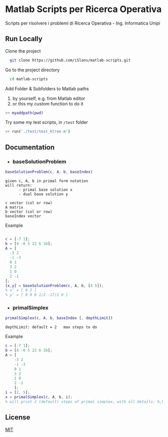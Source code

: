  
# Matlab Scripts per Ricerca Operativa
Scripts per risolvere i problemi di 
Ricerca Operativa - Ing. Informatica Unipi   


## Run Locally  

Clone the project  

~~~bash  
  git clone https://github.com/iSlans/matlab-scripts.git
~~~

Go to the project directory  

~~~bash  
  cd matlab-scripts
~~~

Add Folder & Subfolders to Matlab paths  
1. by yourself, e.g. from Matlab editor
2. or this my custom function to do it

~~~matlab  
>> myaddpath(pwd) 
~~~

Try some my test scripts, in `/test` folder

~~~bash  
>> run('./test/test_ktree.m')
~~~  

## Documentation  

- ### baseSolutionProblem
```matlab
baseSolutionProblem(c, A, b, baseIndex)
```
    given c, A, b in primal form notation
    will return:
          - primal base solution x
          - dual base solution y

    c vector (col or row)
    A matrix
    b vector (col or row)
    baseIndex vector 

Example
```matlab

c = [-7 1];
b = [4 -6 5 22 6 16];
A = [
  -3 2
  -1 -3
  0 1
  3 2
  1 0
  2 -1
];
[x,y] = baseSolutionProblem(c, A, b, [4 5]);
% x' = [ 6 2 ] 
% y' = [ 0 0 0 1/2 -17/2 0 ] 
```


- ### primalSimplex
```matlab
primalSimplex(c, A, b, baseIndex [, depthLimit])
```

    depthLimit: default = 2   max steps to do

Example
```matlab
c = [-7 1];
b = [4 -6 5 22 6 16];
A = [
    -3 2
    -1 -3
    0 1
    3 2
    1 0
    2 -1
    ];
i = [2, 5];
x = primalSimplex(c, A, b, i);
% will print 2 (default) steps of primal simplex, with all details: h,k indices, ratios ...
```
 
## License  
[MIT](https://choosealicense.com/licenses/mit/)  
